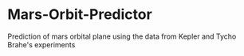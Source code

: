 # Mars-Orbit-Predictor
Prediction of mars orbital plane using the data from Kepler and Tycho Brahe's experiments
